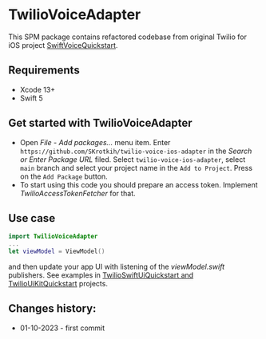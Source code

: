 # TwilioVoiceAdapter

This SPM package contains refactored codebase from original Twilio for iOS project [SwiftVoiceQuickstart](https://github.com/twilio/voice-quickstart-swift).

## Requirements

- Xcode 13+
- Swift 5

## Get started with TwilioVoiceAdapter 

- Open *File* - *Add packages...* menu item. Enter `https://github.com/SKrotkih/twilio-voice-ios-adapter` in the *Search or Enter Package URL* filed. Select `twilio-voice-ios-adapter`, select `main` branch and select your project name in the `Add to Project`. Press on the `Add Package` button.  
- To start using this code you should prepare an access token. Implement *TwilioAccessTokenFetcher* for that.

## Use case

```swift
import TwilioVoiceAdapter
...
let viewModel = ViewModel()
```

and then update your app UI with listening of the *viewModel.swift* publishers. See examples in  [TwilioSwiftUiQuickstart and TwilioUiKitQuickstart](https://github.com/SKrotkih/TwilioCallKitQuickstart) projects. 

## Changes history:

- 01-10-2023 - first commit 
